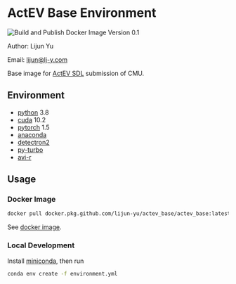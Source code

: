 # ActEV Base Environment

![Build and Publish Docker Image](https://github.com/Lijun-Yu/actev_base/workflows/Build%20and%20Publish%20Docker%20Image/badge.svg) Version 0.1

Author: Lijun Yu

Email: lijun@lj-y.com

Base image for [ActEV SDL](https://actev.nist.gov/sdl) submission of CMU.

## Environment

* [python](https://www.python.org) 3.8
* [cuda](https://developer.nvidia.com/cuda-downloads) 10.2
* [pytorch](https://pytorch.org) 1.5
* [anaconda](https://docs.anaconda.com/anaconda/packages/pkg-docs/)
* [detectron2](https://github.com/facebookresearch/detectron2)
* [py-turbo](https://github.com/Lijun-Yu/pyturbo)
* [avi-r](https://github.com/Lijun-Yu/avi-r)

## Usage

### Docker Image

```sh
docker pull docker.pkg.github.com/lijun-yu/actev_base/actev_base:latest
```

See [docker image](https://github.com/Lijun-Yu/actev_base/packages/262958).

### Local Development

Install [miniconda](https://conda.io/en/latest/miniconda.html), then run

```sh
conda env create -f environment.yml
```
